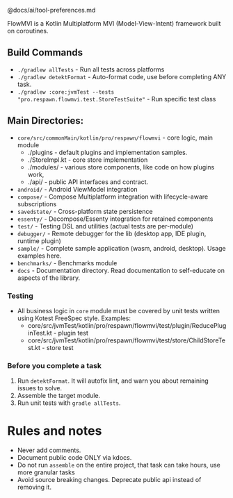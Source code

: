 @docs/ai/tool-preferences.md

FlowMVI is a Kotlin Multiplatform MVI (Model-View-Intent) framework built on coroutines.
 
## Build Commands

- `./gradlew allTests` - Run all tests across platforms  
- `./gradlew detektFormat` - Auto-format code, use before completing ANY task.
- `./gradlew :core:jvmTest --tests "pro.respawn.flowmvi.test.StoreTestSuite"` - Run specific test class

## Main Directories:

- `core/src/commonMain/kotlin/pro/respawn/flowmvi` - core logic, main module
  - ./plugins - default plugins and implementation samples.
  - ./StoreImpl.kt - core store implementation
  - ./modules/ - various store components, like code on how plugins work,
  - ./api/ - public API interfaces and contract.
- `android/` - Android ViewModel integration
- `compose/` - Compose Multiplatform integration with lifecycle-aware subscriptions
- `savedstate/` - Cross-platform state persistence
- `essenty/` - Decompose/Essenty integration for retained components
- `test/` - Testing DSL and utilities (actual tests are per-module)
- `debugger/` - Remote debugger for the lib (desktop app, IDE plugin, runtime plugin)
- `sample/` - Complete sample application (wasm, android, desktop). Usage examples here.
- `benchmarks/` - Benchmarks module
- `docs` - Documentation directory. Read documentation to self-educate on aspects of the library.

### Testing

- All business logic in `core` module must be covered by unit tests written using Kotest FreeSpec style. Examples: 
   - core/src/jvmTest/kotlin/pro/respawn/flowmvi/test/plugin/ReducePluginTest.kt - plugin test
   - core/src/jvmTest/kotlin/pro/respawn/flowmvi/test/store/ChildStoreTest.kt - store test

### Before you complete a task

1. Run `detektFormat`. It will autofix lint, and warn you about remaining issues to solve.
2. Assemble the target module.
3. Run unit tests with `gradle allTests`.

# Rules and notes 

- Never add comments.
- Document public code ONLY via kdocs.
- Do not run `assemble` on the entire project, that task can take hours, use more granular tasks
- Avoid source breaking changes. Deprecate public api instead of removing it.
